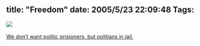 title: "Freedom"
date: 2005/5/23 22:09:48
Tags: 
---
<img vspace="0" hspace="0" border="0" src="http://www.damog.net/files/misc/presos.jpg"/><br/><br/><a href="http://www.fzln.org.mx" target="_blank">
We don&#8217;t want politic prisioners, but politians in jail.</a><br/><br/><br/>
